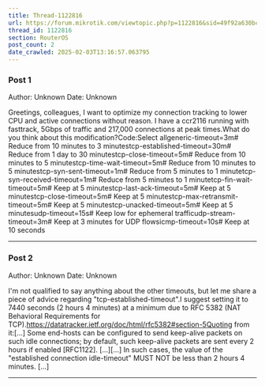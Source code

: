 ```yaml
---
title: Thread-1122816
url: https://forum.mikrotik.com/viewtopic.php?p=1122816&sid=49f92a630bc7970d8ca50523be880e8f#p1122816
thread_id: 1122816
section: RouterOS
post_count: 2
date_crawled: 2025-02-03T13:16:57.063795
---
```


### Post 1
Author: Unknown
Date: Unknown

Greetings, colleagues, I want to optimize my connection tracking to lower CPU and active connections without reason. I have a ccr2116 running with fasttrack, 5Gbps of traffic and 217,000 connections at peak times.What do you think about this modification?Code:Select allgeneric-timeout=3m\# Reduce from 10 minutes to 3 minutestcp-established-timeout=30m\# Reduce from 1 day to 30 minutestcp-close-timeout=5m\# Reduce from 10 minutes to 5 minutestcp-time-wait-timeout=5m\# Reduce from 10 minutes to 5 minutestcp-syn-sent-timeout=1m\# Reduce from 5 minutes to 1 minutetcp-syn-received-timeout=1m\# Reduce from 5 minutes to 1 minutetcp-fin-wait-timeout=5m\# Keep at 5 minutestcp-last-ack-timeout=5m\# Keep at 5 minutestcp-close-timeout=5m\# Keep at 5 minutestcp-max-retransmit-timeout=5m\# Keep at 5 minutestcp-unacked-timeout=5m\# Keep at 5 minutesudp-timeout=15s\# Keep low for ephemeral trafficudp-stream-timeout=3m\# Keep at 3 minutes for UDP flowsicmp-timeout=10s\# Keep at 10 seconds

---
### Post 2
Author: Unknown
Date: Unknown

I'm not qualified to say anything about the other timeouts, but let me share a piece of advice regarding "tcp-established-timeout".I suggest setting it to 7440 seconds (2 hours 4 minutes) at a minimum due to RFC 5382 (NAT Behavioral Requirements for TCP).https://datatracker.ietf.org/doc/html/rfc5382#section-5Quoting from it:[...] Some end-hosts can be configured to send keep-alive packets on such idle connections; by default, such keep-alive packets are sent every 2 hours if enabled [RFC1122]. [...][...] In such cases, the value of the "established connection idle-timeout" MUST NOT be less than 2 hours 4 minutes. [...]

---
